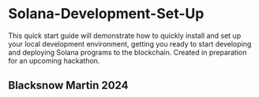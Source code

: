 # Solana-Development-Set-Up
This quick start guide will demonstrate how to quickly install and set up your local development environment, getting you ready to start developing and deploying Solana programs to the blockchain.
Created in preparation for an upcoming hackathon.
## Blacksnow Martin 2024